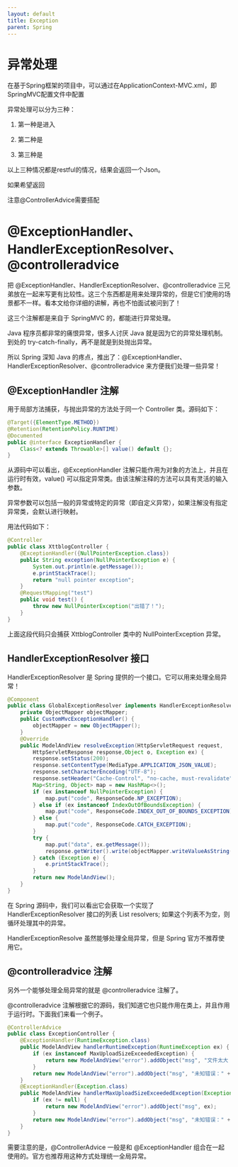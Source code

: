 ```yaml
---
layout: default
title: Exception
parent: Spring
---
```


# 异常处理

在基于Spring框架的项目中，可以通过在ApplicationContext-MVC.xml，即SpringMVC配置文件中配置 

异常处理可以分为三种：

1. 第一种是进入 

1. 第二种是 

1. 第三种是 

以上三种情况都是restful的情况，结果会返回一个Json。

如果希望返回 

注意@ControllerAdvice需要搭配 

# @ExceptionHandler、HandlerExceptionResolver、@controlleradvice

把 @ExceptionHandler、HandlerExceptionResolver、@controlleradvice 三兄弟放在一起来写更有比较性。这三个东西都是用来处理异常的，但是它们使用的场景都不一样。看本文给你详细的讲解，再也不怕面试被问到了！

这三个注解都是来自于 SpringMVC 的，都能进行异常处理。

Java 程序员都非常的痛恨异常，很多人讨厌 Java 就是因为它的异常处理机制。到处的 try-catch-finally，再不是就是到处抛出异常。

所以 Spring 深知 Java 的疼点，推出了：@ExceptionHandler、HandlerExceptionResolver、@controlleradvice 来方便我们处理一些异常！

## @ExceptionHandler 注解

用于局部方法捕获，与抛出异常的方法处于同一个 Controller 类。源码如下：

```java
@Target({ElementType.METHOD})
@Retention(RetentionPolicy.RUNTIME)
@Documented
public @interface ExceptionHandler {
    Class<? extends Throwable>[] value() default {};
}
```

从源码中可以看出，@ExceptionHandler 注解只能作用为对象的方法上，并且在运行时有效，value() 可以指定异常类。由该注解注释的方法可以具有灵活的输入参数。

异常参数可以包括一般的异常或特定的异常（即自定义异常），如果注解没有指定异常类，会默认进行映射。

用法代码如下：

```java
@Controller
public class XttblogController {
    @ExceptionHandler({NullPointerException.class})
    public String exception(NullPointerException e) {
        System.out.println(e.getMessage());
        e.printStackTrace();
        return "null pointer exception";
    }
    @RequestMapping("test")
    public void test() {
        throw new NullPointerException("出错了！");
    }
}
```

上面这段代码只会捕获 XttblogController 类中的 NullPointerException 异常。

## HandlerExceptionResolver 接口

HandlerExceptionResolver 是 Spring 提供的一个接口。它可以用来处理全局异常！

```java
@Component
public class GlobalExceptionResolver implements HandlerExceptionResolver{
    private ObjectMapper objectMapper;
    public CustomMvcExceptionHandler() {
        objectMapper = new ObjectMapper();
    }
    @Override
    public ModelAndView resolveException(HttpServletRequest request, 
        HttpServletResponse response,Object o, Exception ex) {
        response.setStatus(200);
        response.setContentType(MediaType.APPLICATION_JSON_VALUE);
        response.setCharacterEncoding("UTF-8");
        response.setHeader("Cache-Control", "no-cache, must-revalidate");
        Map<String, Object> map = new HashMap<>();
        if (ex instanceof NullPointerException) {
            map.put("code", ResponseCode.NP_EXCEPTION);
        } else if (ex instanceof IndexOutOfBoundsException) {
            map.put("code", ResponseCode.INDEX_OUT_OF_BOUNDS_EXCEPTION);
        } else {
            map.put("code", ResponseCode.CATCH_EXCEPTION);
        }
        try {
            map.put("data", ex.getMessage());
            response.getWriter().write(objectMapper.writeValueAsString(map));
        } catch (Exception e) {
            e.printStackTrace();
        }
        return new ModelAndView();
    }
}
```

在 Spring 源码中，我们可以看出它会获取一个实现了 HandlerExceptionResolver 接口的列表 List<HandlerExceptionResolver> resolvers; 如果这个列表不为空，则循环处理其中的异常。

HandlerExceptionResolve 虽然能够处理全局异常，但是 Spring 官方不推荐使用它。

## @controlleradvice 注解

另外一个能够处理全局异常的就是 @controlleradvice 注解了。

@controlleradvice 注解根据它的源码，我们知道它也只能作用在类上，并且作用于运行时。下面我们来看一个例子。

```java
@ControllerAdvice
public class ExceptionController {
    @ExceptionHandler(RuntimeException.class)
    public ModelAndView handlerRuntimeException(RuntimeException ex) {
        if (ex instanceof MaxUploadSizeExceededException) {
            return new ModelAndView("error").addObject("msg", "文件太大！");
        }
        return new ModelAndView("error").addObject("msg", "未知错误：" + ex);
    }
    @ExceptionHandler(Exception.class)
    public ModelAndView handlerMaxUploadSizeExceededException(Exception ex) {
        if (ex != null) {
            return new ModelAndView("error").addObject("msg", ex);
        }
        return new ModelAndView("error").addObject("msg", "未知错误：" + ex);
    }
}
```

需要注意的是，@ControllerAdvice 一般是和 @ExceptionHandler 组合在一起使用的。官方也推荐用这种方式处理统一全局异常。